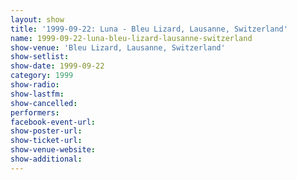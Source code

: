 ```yaml
---
layout: show
title: '1999-09-22: Luna - Bleu Lizard, Lausanne, Switzerland'
name: 1999-09-22-luna-bleu-lizard-lausanne-switzerland
show-venue: 'Bleu Lizard, Lausanne, Switzerland'
show-setlist: 
show-date: 1999-09-22
category: 1999
show-radio: 
show-lastfm: 
show-cancelled: 
performers: 
facebook-event-url: 
show-poster-url: 
show-ticket-url: 
show-venue-website: 
show-additional: 
---
```


